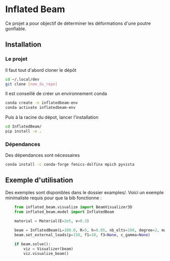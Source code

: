 # Inflated Beam

Ce projet a pour objectif de déterminer les déformations d'une poutre gonflable.

## Installation

### Le projet

Il faut tout d'abord cloner le dépôt 

```bash
cd ~/.local/dev
git clone [nom_du_repo]
```

Il est conseillé de créer un environnement conda 
```bash
conda create -n inflatedbeam-env
conda activate inflatedbeam-env
```

Puis à la racine du dépot, lancer l'installation
```bash
cd InflatedBeam/
pip install -e .
```

### Dépendances

Des dépendances sont nécessaires

```bash
conda install -c conda-forge fenics-dolfinx mpich pyvista
```

## Exemple d'utilisation

Des exemples sont disponibles dans le dossier examples/. Voici un exemple minimaliste requis pour que la bib fonctionne :

```python
    from inflated_beam.visualize import BeamVisualizer3D
    from inflated_beam.model import InflatedBeam

    material = Material(E=2e5, v=0.3)
    
    beam = InflatedBeam(L=100.0, R=5, h=0.05, nb_elts=100, degree=2, material=material)
    beam.set_external_loads(p=150, f1=10, f3=None, c_gamma=None)

    if beam.solve():
        viz = Visualizer(beam)            
        viz.visualize_beam()
```
